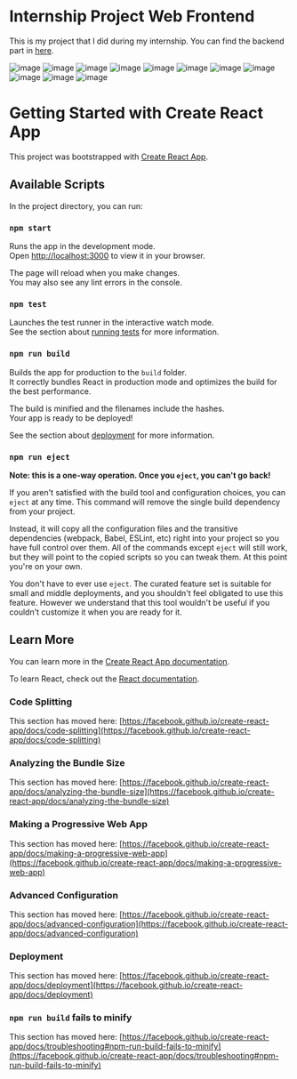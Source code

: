 # Internship Project Web Frontend

This is my project that I did during my internship.
You can find the backend part in [here](https://github.com/SudenazYazici/CinemaApp).

![image](https://github.com/user-attachments/assets/da2a7bd0-3e22-4eb1-8623-c5de0ca48859)
![image](https://github.com/user-attachments/assets/c2fc24c3-ec2d-49d6-b826-5d909d3eddc4)
![image](https://github.com/user-attachments/assets/1e446bf8-5992-4a98-8b92-c771811baab0)
![image](https://github.com/user-attachments/assets/9e2d8668-a506-48bb-9c0b-d399ba8b1fae)
![image](https://github.com/user-attachments/assets/60c5154f-3086-4c79-9574-891f29c44c00)
![image](https://github.com/user-attachments/assets/a6755ffc-3518-4226-9259-f894acd2cc34)
![image](https://github.com/user-attachments/assets/dab449a0-5e94-4113-a8c1-4eccbd053bd9)
![image](https://github.com/user-attachments/assets/7cdccd97-c3d9-4869-abee-622a86f2d461)
![image](https://github.com/user-attachments/assets/b2c731f3-30c5-477b-856f-79fd09290c7e)
![image](https://github.com/user-attachments/assets/d54257ef-86b1-4665-8a7d-050c559f4769)
![image](https://github.com/user-attachments/assets/d4fa8015-8ad8-40f8-a83f-14ada1064668)

# Getting Started with Create React App

This project was bootstrapped with [Create React App](https://github.com/facebook/create-react-app).

## Available Scripts

In the project directory, you can run:

### `npm start`

Runs the app in the development mode.\
Open [http://localhost:3000](http://localhost:3000) to view it in your browser.

The page will reload when you make changes.\
You may also see any lint errors in the console.

### `npm test`

Launches the test runner in the interactive watch mode.\
See the section about [running tests](https://facebook.github.io/create-react-app/docs/running-tests) for more information.

### `npm run build`

Builds the app for production to the `build` folder.\
It correctly bundles React in production mode and optimizes the build for the best performance.

The build is minified and the filenames include the hashes.\
Your app is ready to be deployed!

See the section about [deployment](https://facebook.github.io/create-react-app/docs/deployment) for more information.

### `npm run eject`

**Note: this is a one-way operation. Once you `eject`, you can't go back!**

If you aren't satisfied with the build tool and configuration choices, you can `eject` at any time. This command will remove the single build dependency from your project.

Instead, it will copy all the configuration files and the transitive dependencies (webpack, Babel, ESLint, etc) right into your project so you have full control over them. All of the commands except `eject` will still work, but they will point to the copied scripts so you can tweak them. At this point you're on your own.

You don't have to ever use `eject`. The curated feature set is suitable for small and middle deployments, and you shouldn't feel obligated to use this feature. However we understand that this tool wouldn't be useful if you couldn't customize it when you are ready for it.

## Learn More

You can learn more in the [Create React App documentation](https://facebook.github.io/create-react-app/docs/getting-started).

To learn React, check out the [React documentation](https://reactjs.org/).

### Code Splitting

This section has moved here: [https://facebook.github.io/create-react-app/docs/code-splitting](https://facebook.github.io/create-react-app/docs/code-splitting)

### Analyzing the Bundle Size

This section has moved here: [https://facebook.github.io/create-react-app/docs/analyzing-the-bundle-size](https://facebook.github.io/create-react-app/docs/analyzing-the-bundle-size)

### Making a Progressive Web App

This section has moved here: [https://facebook.github.io/create-react-app/docs/making-a-progressive-web-app](https://facebook.github.io/create-react-app/docs/making-a-progressive-web-app)

### Advanced Configuration

This section has moved here: [https://facebook.github.io/create-react-app/docs/advanced-configuration](https://facebook.github.io/create-react-app/docs/advanced-configuration)

### Deployment

This section has moved here: [https://facebook.github.io/create-react-app/docs/deployment](https://facebook.github.io/create-react-app/docs/deployment)

### `npm run build` fails to minify

This section has moved here: [https://facebook.github.io/create-react-app/docs/troubleshooting#npm-run-build-fails-to-minify](https://facebook.github.io/create-react-app/docs/troubleshooting#npm-run-build-fails-to-minify)

